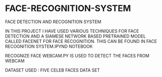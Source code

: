 # FACE-RECOGNITION-SYSTEM
FACE DETECTION AND RECOGNITION SYSTEM 

IN THIS PROJECT I HAVE USED VARIOUS TECHNIQUES FOR FACE DETECTION AND A SIAMESE NETWORK BASED PRETRAINED MODEL CALLED FACENET FOR FACE RECOGNITION. THIS CAN BE FOUND IN FACE RECOGNITION SYSTEM.IPYND NOTEBOOK

RECOGNIZE FACE WEBCAM.PY IS USED TO DETECT THE FACES FROM WEBCAM

DATASET USED : FIVE CELEB FACES DATA SET
